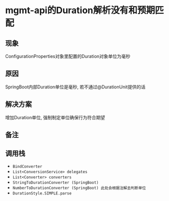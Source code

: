 # mgmt-api的Duration解析没有和预期匹配

## 现象

ConfigurationProperties对象里配置的Duration对象单位为毫秒

## 原因

SpringBoot内部Duration单位是毫秒, 若不通过@DurationUnit提供的话

## 解决方案

增加Duration单位, 强制制定单位确保行为符合期望

## 备注

## 调用栈

- `BindConverter`
- `List<ConversionService> delegates`
- `List<Converter> converters`
- `StringToDurationConverter (SpringBoot)`
- `NumberToDurationConverter (SpringBoot) 此处会根据注解去判断单位`
- `DurationStyle.SIMPLE.parse`